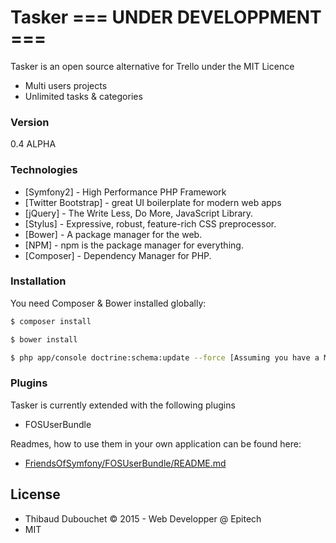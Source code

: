 # Tasker === UNDER DEVELOPPMENT ===

Tasker is an open source alternative for Trello under the MIT Licence

  - Multi users projects
  - Unlimited tasks & categories

### Version
0.4 ALPHA

### Technologies

* [Symfony2] - High Performance PHP Framework
* [Twitter Bootstrap] - great UI boilerplate for modern web apps
* [jQuery] - The Write Less, Do More, JavaScript Library.
* [Stylus] - Expressive, robust, feature-rich CSS preprocessor.
* [Bower] - A package manager for the web.
* [NPM] - npm is the package manager for everything.
* [Composer] - Dependency Manager for PHP.

### Installation

You need Composer & Bower installed globally:

```sh
$ composer install
```

```sh
$ bower install
```

```sh
$ php app/console doctrine:schema:update --force [Assuming you have a MySQL database called "symfony" !]
```

### Plugins

Tasker is currently extended with the following plugins

* FOSUserBundle

Readmes, how to use them in your own application can be found here:

* [FriendsOfSymfony/FOSUserBundle/README.md](https://github.com/FriendsOfSymfony/FOSUserBundle/blob/master/README.markdown)

License
----
* Thibaud Dubouchet &copy; 2015 - Web Developper @ Epitech
* MIT
